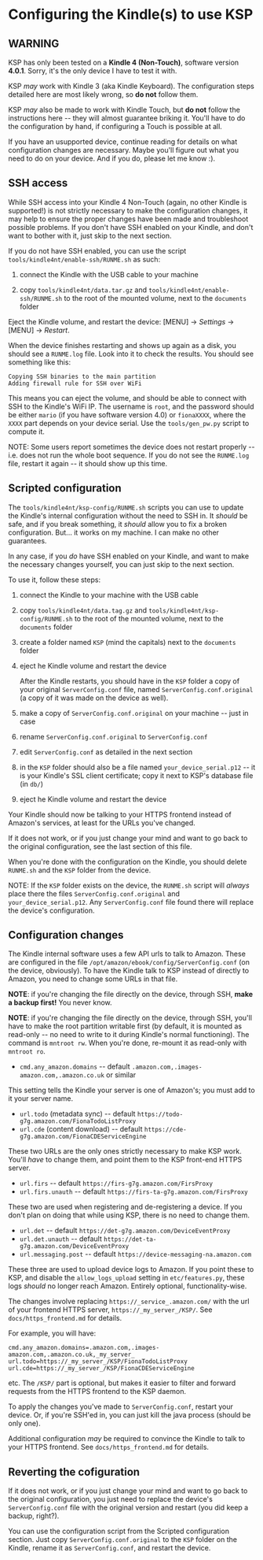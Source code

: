 Configuring the Kindle(s) to use KSP
====================================


WARNING
-------

KSP has only been tested on a **Kindle 4 (Non-Touch)**, software version **4.0.1**. Sorry, it's the only device I have
to test it with.

KSP _may_ work with Kindle 3 (aka Kindle Keyboard). The configuration steps detailed here are most likely wrong, so **do
not** follow them.

KSP _may_ also be made to work with Kindle Touch, but **do not** follow the instructions here -- they will almost
guarantee briking it. You'll have to do the configuration by hand, if configuring a Touch is possible at all.

If you have an usupported device, continue reading for details on what configuration changes are necessary.  Maybe
you'll figure out what you need to do on your device. And if you do, please let me know :).


SSH access
----------

While SSH access into your Kindle 4 Non-Touch (again, no other Kindle is supported!) is not strictly necessary to make
the configuration changes, it may help to ensure the proper changes have been made and troubleshoot possible problems.
If you don't have SSH enabled on your Kindle, and don't want to bother with it, just skip to the next section.

If you do not have SSH enabled, you can use the script `tools/kindle4nt/enable-ssh/RUNME.sh` as such:

1. connect the Kindle with the USB cable to your machine

2. copy `tools/kindle4nt/data.tar.gz` and `tools/kindle4nt/enable-ssh/RUNME.sh` to the root of the mounted volume, next
    to the `documents` folder

Eject the Kindle volume, and restart the device: [MENU] -> _Settings_ -> [MENU] -> _Restart_.

When the device finishes restarting and shows up again as a disk, you should see a `RUNME.log` file. Look into it to
check the results. You should see something like this:

    Copying SSH binaries to the main partition
    Adding firewall rule for SSH over WiFi

This means you can eject the volume, and should be able to connect with SSH to the Kindle's WiFi IP. The username is
`root`, and the password should be either `mario` (if you have software version 4.0) or `fionaXXXX`, where the `XXXX`
part depends on your device serial. Use the `tools/gen_pw.py` script to compute it.

NOTE: Some users report sometimes the device does not restart properly -- i.e. does not run the whole boot sequence. If
you do not see the `RUNME.log` file, restart it again -- it should show up this time.


Scripted configuration
----------------------

The `tools/kindle4nt/ksp-config/RUNME.sh` scripts you can use to update the Kindle's internal configuration without the
need to SSH in. It *should* be safe, and if you break something, it *should* allow you to fix a broken configuration.
But... it works on my machine. I can make no other guarantees.

In any case, if you _do_ have SSH enabled on your Kindle, and want to make the necessary changes yourself, you can just
skip to the next section.

To use it, follow these steps:

1. connect the Kindle to your machine with the USB cable

2. copy `tools/kindle4nt/data.tag.gz` and `tools/kindle4nt/ksp-config/RUNME.sh` to the root of the mounted volume, next
    to the `documents` folder

3. create a folder named `KSP` (mind the capitals) next to the `documents` folder

4. eject he Kindle volume and restart the device

    After the Kindle restarts, you should have in the `KSP` folder a copy of your original `ServerConfig.conf` file,
    named `ServerConfig.conf.original` (a copy of it was made on the device as well).

5. make a copy of `ServerConfig.conf.original` on your machine -- just in case

6. rename `ServerConfig.conf.original` to `ServerConfig.conf`

7. edit `ServerConfig.conf` as detailed in the next section

8. in the `KSP` folder should also be a file named `your_device_serial.p12` -- it is your Kindle's SSL client
    certificate; copy it next to KSP's database file (in `db/`)

9. eject he Kindle volume and restart the device

Your Kindle should now be talking to your HTTPS frontend instead of Amazon's services, at least for the URLs you've
changed.

If it does not work, or if you just change your mind and want to go back to the original configuration, see the last
section of this file.

When you're done with the configuration on the Kindle, you should delete `RUNME.sh` and the `KSP` folder from the
device.

NOTE: If the `KSP` folder exists on the device, the `RUNME.sh` script will *always* place there the files
`ServerConfig.conf.original` and `your_device_serial.p12`. Any `ServerConfig.conf` file found there will replace the
device's configuration.


Configuration changes
---------------------

The Kindle internal software uses a few API urls to talk to Amazon. These are configured in the file
`/opt/amazon/ebook/config/ServerConfig.conf` (on the device, obviously). To have the Kindle talk to KSP instead of
directly to Amazon, you need to change some URLs in that file.

**NOTE**: if you're changing the file directly on the device, through SSH, **make a backup first!** You never know.

**NOTE**: if you're changing the file directly on the device, through SSH, you'll have to make the root partition
writable first (by default, it is mounted as read-only -- no need to write to it during Kindle's normal functioning).
The command is `mntroot rw`. When you're done, re-mount it as read-only with `mntroot ro`.

* `cmd.any_amazon.domains` -- default `.amazon.com,.images-amazon.com,.amazon.co.uk` or similar

This setting tells the Kindle your server is one of Amazon's; you must add to it your server name.

* `url.todo` (metadata sync) -- default `https://todo-g7g.amazon.com/FionaTodoListProxy`
* `url.cde` (content download) -- default `https://cde-g7g.amazon.com/FionaCDEServiceEngine`

These two URLs are the only ones strictly necessary to make KSP work. You'll *have* to change them, and point them to
the KSP front-end HTTPS server.

* `url.firs` -- default `https://firs-g7g.amazon.com/FirsProxy`
* `url.firs.unauth` -- default `https://firs-ta-g7g.amazon.com/FirsProxy`

These two are used when registering and de-registering a device. If you don't plan on doing that while using KSP, there
is no need to change them.

* `url.det` -- default `https://det-g7g.amazon.com/DeviceEventProxy`
* `url.det.unauth` -- default `https://det-ta-g7g.amazon.com/DeviceEventProxy`
* `url.messaging.post` -- default `https://device-messaging-na.amazon.com`

These three are used to upload device logs to Amazon. If you point these to KSP, and disable the `allow_logs_upload`
setting in `etc/features.py`, these logs *should* no longer reach Amazon. Entirely optional, functionality-wise.

The changes involve replacing `https://_service_.amazon.com/` with the url of your frontend HTTPS server,
`https://_my_server_/KSP/`. See `docs/https_frontend.md` for details.

For example, you will have:

    cmd.any_amazon.domains=.amazon.com,.images-amazon.com,.amazon.co.uk,_my_server_
    url.todo=https://_my_server_/KSP/FionaTodoListProxy
    url.cde=https://_my_server_/KSP/FionaCDEServiceEngine

etc. The `/KSP/` part is optional, but makes it easier to filter and forward requests from the HTTPS frontend to the
KSP daemon.

To apply the changes you've made to `ServerConfig.conf`, restart your device. Or, if you're SSH'ed in, you can just
kill the java process (should be only one).

Additional configuration *may* be required to convince the Kindle to talk to your HTTPS frontend. See
`docs/https_frontend.md` for details.


Reverting the cofiguration
--------------------------

If it does not work, or if you just change your mind and want to go back to the original configuration, you just need to
replace the device's `ServerConfig.conf` file with the original version and restart (you did keep a backup, right?).

You can use the configuration script from the Scripted configuration section. Just copy `ServerConfig.conf.original` to
the `KSP` folder on the Kindle, rename it as `ServerConfig.conf`, and restart the device.

